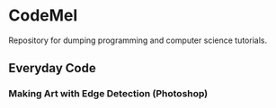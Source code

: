 # CodeMel
Repository for dumping programming and computer science tutorials.

## Everyday Code
### Making Art with Edge Detection (Photoshop)
